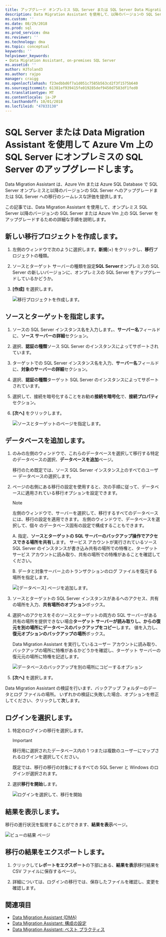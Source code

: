 ```yaml
---
title: アップグレード オンプレミス SQL Server または SQL Server Data Migration Assistant を使用して Azure Vm 上に SQL Server |Microsoft Docs
description: Data Migration Assistant を使用して、以降のバージョンの SQL Server または Azure Vm 上の SQL Server には、オンプレミスの SQL Server をアップグレードする方法について説明します
ms.custom: ''
ms.date: 08/29/2018
ms.prod: sql
ms.prod_service: dma
ms.reviewer: ''
ms.technology: dma
ms.topic: conceptual
keywords: ''
helpviewer_keywords:
- Data Migration Assistant, on-premises SQL Server
ms.assetid: ''
author: HJToland3
ms.author: rajpo
manager: craigg
ms.openlocfilehash: f23edbbd6f7a1d051c7585b563cd2f3f1575b640
ms.sourcegitcommit: 61381ef939415fe019285def9450d7583df1fed0
ms.translationtype: MT
ms.contentlocale: ja-JP
ms.lasthandoff: 10/01/2018
ms.locfileid: "47833130"
---
```

# <a name="upgrade-on-premises-sql-server-to-sql-server-or-sql-server-on-azure-vms-using-the-data-migration-assistant"></a>SQL Server または Data Migration Assistant を使用して Azure Vm 上の SQL Server にオンプレミスの SQL Server のアップグレードします。

Data Migration Assistant は、Azure Vm または Azure SQL Database で SQL Server オンプレミスと以降のバージョンの SQL Server へのアップグレードまたは SQL Server への移行のシームレスな評価を提供します。

この記事では、Data Migration Assistant を使用して、オンプレミス SQL Server 以降のバージョンの SQL Server または Azure Vm 上の SQL Server をアップグレードするための詳細な手順を説明します。   

## <a name="create-a-new-migration-project"></a>新しい移行プロジェクトを作成します。

1. 左側のウィンドウで次のように選択します。**新規**(+) をクリックし、**移行**プロジェクトの種類。

2. ソースとターゲット サーバーの種類を設定**SQL Server**オンプレミスの SQL Server の新しいバージョンに、オンプレミスの SQL Server をアップグレードしているかどうか。

3. **[作成]** を選択します。

   ![移行プロジェクトを作成します。](../dma/media/NewCreate.png)

## <a name="specify-the-source-and-target"></a>ソースとターゲットを指定します。

1. ソースの SQL Server インスタンス名を入力します。、**サーバー名**フィールドに、**ソース サーバーの詳細**セクション。 

2. 選択、**認証の種類**ソース SQL Server のインスタンスによってサポートされています。

3. ターゲットでの SQL Server インスタンス名を入力、**サーバー名**フィールドに、**対象のサーバーの詳細**セクション。 

4. 選択、**認証の種類**ターゲット SQL Server のインスタンスによってサポートされています。

5. 選択して、接続を暗号化することをお勧め**接続を暗号化**で、**接続プロパティ**セクション。

6. **[次へ]** をクリックします。

   ![ソースとターゲットのページを指定します。](../dma/media/SourceTarget.png)

## <a name="add-databases"></a>データベースを追加します。

1. のみの左側のウィンドウで、これらのデータベースを選択して移行する特定のデータベースの選択、**データベースを追加**ページ。

   移行のため既定では、ソース SQL Server インスタンス上のすべてのユーザー データベースの選択します。

2. ページの右側にある移行の設定を使用すると、次の手順に従って、データベースに適用されている移行オプションを設定できます。

   > [!NOTE]
   > 左側のウィンドウで、サーバーを選択して、移行するすべてのデータベースには、移行の設定を適用できます。 左側のウィンドウで、データベースを選択して、個々 のデータベース固有の設定で構成することもできます。

    A. 指定、**ソースとターゲットの SQL サーバーのバックアップ操作でアクセスできる場所を共有**します。 サービス アカウントが実行されているソース SQL Server のインスタンスが書き込み共有の場所での特権と、ターゲット サービス アカウントに読み取り、共有の場所での特権があることを確認してください。

    B. データと対象サーバー上のトランザクションのログ ファイルを復元する場所を指定します。

    ![[データベース] ページを追加します。](../dma/media/AddDatabases.png)

3. ソースとターゲットの SQL Server インスタンスがあるへのアクセス、共有の場所を入力、**共有場所のオプション**ボックス。

4. 選択へのアクセスをそのソースとターゲットの両方の SQL サーバーがある共有の場所を提供できない場合**ターゲット サーバーが読み取りし、からの復元を別の場所にデータベースのバックアップをコピー**します。 値を入力し、**復元オプションのバックアップの場所**ボックス。 

   Data Migration Assistant を実行しているユーザー アカウントに読み取り、バックアップの場所に特権があるかどうかを確認し、ターゲット サーバーの復元元の場所に特権を記述します。

   ![データベースのバックアップを別の場所にコピーするオプション](../dma/media/CopyDatabaseDifferentLocation.png)

5. **[次へ]** を選択します。

Data Migration Assistant の検証を行います、バックアップ フォルダーのデータとログ ファイルの場所。 いずれかの検証に失敗した場合、オプションを修正してください、クリックして**次**します。

## <a name="select-logins"></a>ログインを選択します。

1. 特定のログインの移行を選択します。

   > [!IMPORTANT]
   > 移行用に選択されたデータベース内の 1 つまたは複数のユーザーにマップされるログインを選択してください。   

   既定では、移行の移行の対象にするすべての SQL Server と Windows のログインが選択されます。

2. 選択**移行を開始**します。

   ![ログインを選択して、移行を開始](../dma/media/SelectLogins.png)

## <a name="view-results"></a>結果を表示します。

移行の進行状況を監視することができます、**結果を表示**ページ。

![ビューの結果 ページ](../dma/media/ViewResults.png)

## <a name="export-migration-results"></a>移行の結果をエクスポートします。

1. クリックして**レポートをエクスポート**の下部にある、**結果を表示**移行結果を CSV ファイルに保存するページ。

2. 詳細については、ログインの移行では、保存したファイルを確認し、変更を確認します。

## <a name="see-also"></a>関連項目

- [Data Migration Assistant (DMA)](../dma/dma-overview.md)
- [Data Migration Assistant: 構成の設定](../dma/dma-configurationsettings.md)
- [Data Migration Assistant: ベスト プラクティス](../dma/dma-bestpractices.md)
